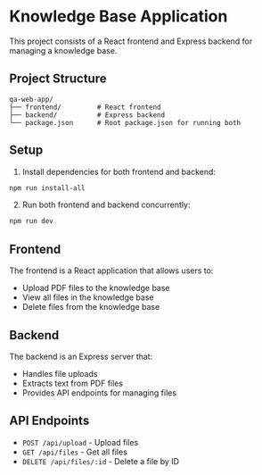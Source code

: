 # Knowledge Base Application

This project consists of a React frontend and Express backend for managing a knowledge base.

## Project Structure

```
qa-web-app/
├── frontend/         # React frontend
├── backend/          # Express backend
└── package.json      # Root package.json for running both
```

## Setup

1. Install dependencies for both frontend and backend:

```bash
npm run install-all
```

2. Run both frontend and backend concurrently:

```bash
npm run dev
```

## Frontend

The frontend is a React application that allows users to:
- Upload PDF files to the knowledge base
- View all files in the knowledge base
- Delete files from the knowledge base

## Backend

The backend is an Express server that:
- Handles file uploads
- Extracts text from PDF files
- Provides API endpoints for managing files

## API Endpoints

- `POST /api/upload` - Upload files
- `GET /api/files` - Get all files
- `DELETE /api/files/:id` - Delete a file by ID